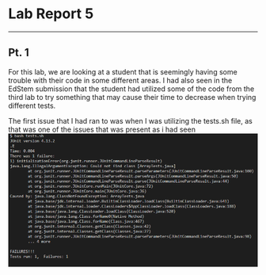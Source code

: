 # Lab Report 5
---
## Pt. 1

For this lab, we are looking at a student that is seemingly having some trouble with their code in some different areas. I had also seen in the EdStem submission that the student had utilized some of the code from the third lab to try something that may cause their time to decrease when trying different tests.


The first issue that I had ran to was when I was utilizing the tests.sh file, as that was one of the issues that was present as i had seen
![Image](Lab5sh.png)
